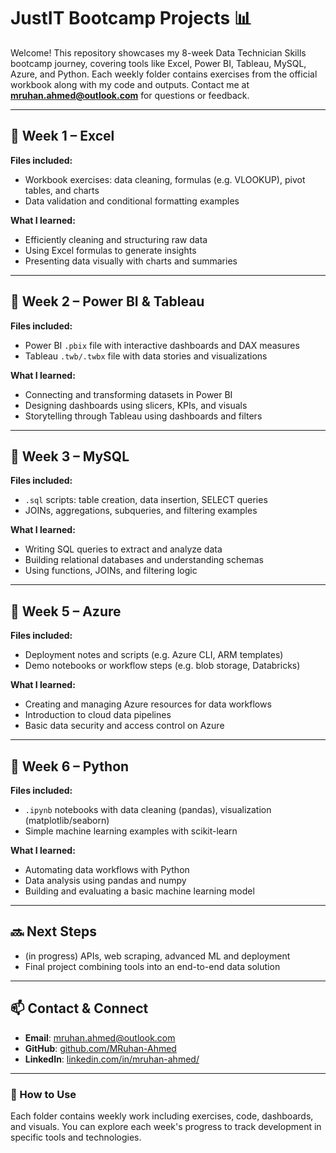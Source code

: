 # JustIT Bootcamp Projects 📊

Welcome! This repository showcases my 8-week Data Technician Skills bootcamp journey, covering tools like Excel, Power BI, Tableau, MySQL, Azure, and Python. Each weekly folder contains exercises from the official workbook along with my code and outputs. Contact me at **mruhan.ahmed@outlook.com** for questions or feedback.

---

## 📁 Week 1 – Excel

**Files included:**
- Workbook exercises: data cleaning, formulas (e.g. VLOOKUP), pivot tables, and charts
- Data validation and conditional formatting examples

**What I learned:**
- Efficiently cleaning and structuring raw data
- Using Excel formulas to generate insights
- Presenting data visually with charts and summaries

---

## 📁 Week 2 – Power BI & Tableau

**Files included:**
- Power BI `.pbix` file with interactive dashboards and DAX measures
- Tableau `.twb/.twbx` file with data stories and visualizations

**What I learned:**
- Connecting and transforming datasets in Power BI
- Designing dashboards using slicers, KPIs, and visuals
- Storytelling through Tableau using dashboards and filters

---

## 📁 Week 3 – MySQL

**Files included:**
- `.sql` scripts: table creation, data insertion, SELECT queries
- JOINs, aggregations, subqueries, and filtering examples

**What I learned:**
- Writing SQL queries to extract and analyze data
- Building relational databases and understanding schemas
- Using functions, JOINs, and filtering logic

---

## 📁 Week 5 – Azure

**Files included:**
- Deployment notes and scripts (e.g. Azure CLI, ARM templates)
- Demo notebooks or workflow steps (e.g. blob storage, Databricks)

**What I learned:**
- Creating and managing Azure resources for data workflows
- Introduction to cloud data pipelines
- Basic data security and access control on Azure

---

## 📁 Week 6 – Python

**Files included:**
- `.ipynb` notebooks with data cleaning (pandas), visualization (matplotlib/seaborn)
- Simple machine learning examples with scikit-learn

**What I learned:**
- Automating data workflows with Python
- Data analysis using pandas and numpy
- Building and evaluating a basic machine learning model

---

## 🔜 Next Steps

- (in progress) APIs, web scraping, advanced ML and deployment
- Final project combining tools into an end-to-end data solution

---

## 📫 Contact & Connect

- **Email**: mruhan.ahmed@outlook.com  
- **GitHub**: [github.com/MRuhan-Ahmed](https://github.com/MRuhan-Ahmed)  
- **LinkedIn**: [linkedin.com/in/mruhan-ahmed/](https://www.linkedin.com/in/mruhan-ahmed/)

---

### 📝 How to Use

Each folder contains weekly work including exercises, code, dashboards, and visuals. You can explore each week's progress to track development in specific tools and technologies.
